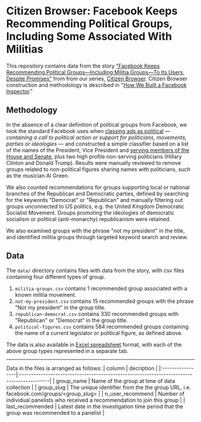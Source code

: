 # Citizen Browser: Facebook Keeps Recommending Political Groups, Including Some Associated With Militias
This repository contains data from the story ["Facebook Keeps Recommending Political Groups—Including Militia Groups—To Its Users, Despite Promises"](https://themarkup.org/citizen-browser/) from from our series, [Citizen Browser](https://themarkup.org/citizen-browser/). Citizen Browser construction and methodology is described in "[How We Built a Facebook Inspector](https://themarkup.org/citizen-browser/2021/01/05/how-we-built-a-facebook-inspector)."

## Methodology
In the absence of a clear definition of political groups from Facebook, we took the standard Facebook uses when [classing ads as political](https://www.facebook.com/business/help/167836590566506?id=288762101909005) — *containing a call to political action or support for politicians, movements, parties or ideologies* — and constructed a simple classifier based on a list of the names of the President, Vice President and [serving members of the House and Senate](https://github.com/unitedstates/congress-legislators), plus two high profile non-serving politicians (Hillary Clinton and Donald Trump). Results were manually reviewed to remove groups related to non-political figures sharing names with politicians, such as the musician Al Green.


We also counted recommendations for groups supporting local or national branches of the Republican and Democratic parties, defined by searching for the keywords "Democrat" or "Republican" and manually filtering out groups unconnected to US politics, e.g. the United Kingdom Democratic Socialist Movement. Groups promoting the ideologies of democratic socialism or political (anti-monarchy) republicanism were retained.

We also examined groups with the phrase "not my president" in the title, and identified militia groups through targeted keyword search and review.

## Data
The `data/` directory contains files with data from the story, with csv files containing four different types of group.

1. `militia-groups.csv` contains 1 recommended group associated with a known militia movement.
2. `not-my-president.csv` contains 15 recommended groups with the phrase "Not my president" in the group title.
3. `republican-democrat.csv` contains 330 recommended groups with "Republican" or "Democrat" in the group title.
4. `political-figures.csv` contains 584 recommended groups containing the name of a current legislator or political figure, as defined above.

The data is also available in [Excel spreadsheet](https://github.com/the-markup/citizen-browser-fb-still-recommends-political-groups/raw/main/data/Political%20recommended%20groups%20February-June.xlsx) format, with each of the above group types represented in a separate tab.

-----

Data in the files is arranged as follows:
| column           | decription                                                                                |
|:-----------------|:------------------------------------------------------------------------------------------|
| group_name       | Name of the group at time of data collection                                              |
| group_slug       | The unique identifier from the the group URL, i.e. facebook.com/groups/<group_slug>  |
| n_user_recommend | Number of individual panelists who received a recommendation to join this group |
| last_recommended  | Latest date in the investigation time period that the group was recommended to a panelist |